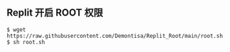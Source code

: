 ## Replit 开启 ROOT 权限
```
$ wget https://raw.githubusercontent.com/Demontisa/Replit_Root/main/root.sh
$ sh root.sh
```
